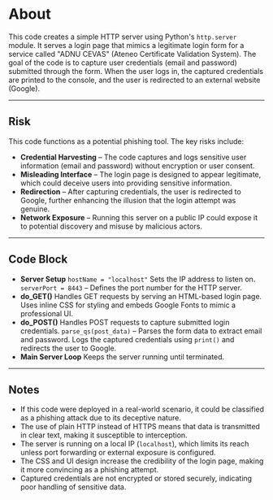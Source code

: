 # About
This code creates a simple HTTP server using Python's `http.server` module. It serves a login page that mimics a legitimate login form for a service called "ADNU CEVAS" (Ateneo Certificate Validation System). The goal of the code is to capture user credentials (email and password) submitted through the form. When the user logs in, the captured credentials are printed to the console, and the user is redirected to an external website (Google).

---

## Risk
This code functions as a potential phishing tool. The key risks include:
- **Credential Harvesting** – The code captures and logs sensitive user information (email and password) without encryption or user consent.
- **Misleading Interface** – The login page is designed to appear legitimate, which could deceive users into providing sensitive information.
- **Redirection** – After capturing credentials, the user is redirected to Google, further enhancing the illusion that the login attempt was genuine.
- **Network Exposure** – Running this server on a public IP could expose it to potential discovery and misuse by malicious actors.

---

## Code Block
- **Server Setup** `hostName = "localhost"` Sets the IP address to listen on.  `serverPort = 8443` – Defines the port number for the HTTP server.  
- **do_GET()** Handles GET requests by serving an HTML-based login page. Uses inline CSS for styling and embeds Google Fonts to mimic a professional UI.  
- **do_POST()** Handles POST requests to capture submitted login credentials. `parse_qs(post_data)` – Parses the form data to extract email and password. Logs the captured credentials using `print()` and redirects the user to Google.  
- **Main Server Loop** Keeps the server running until terminated.  

---

## Notes
- If this code were deployed in a real-world scenario, it could be classified as a phishing attack due to its deceptive nature.
- The use of plain HTTP instead of HTTPS means that data is transmitted in clear text, making it susceptible to interception.
- The server is running on a local IP (`localhost`), which limits its reach unless port forwarding or external exposure is configured.
- The CSS and UI design increase the credibility of the login page, making it more convincing as a phishing attempt.
- Captured credentials are not encrypted or stored securely, indicating poor handling of sensitive data.
